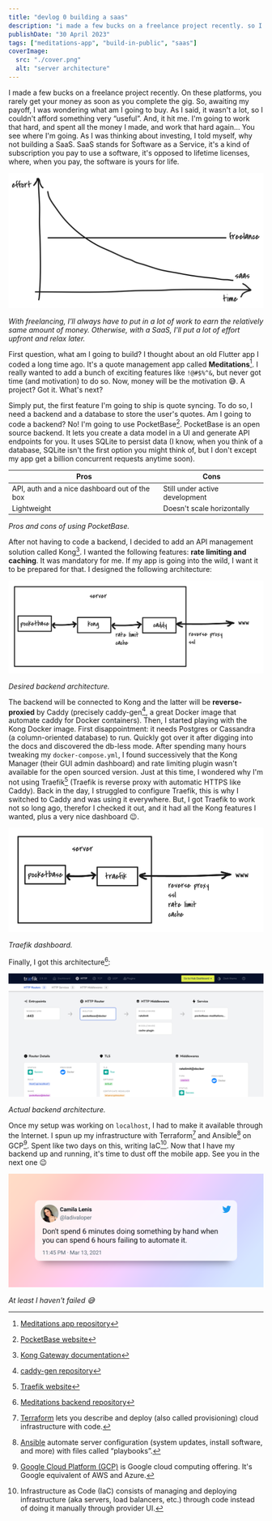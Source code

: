 ```yaml
---
title: "devlog 0 building a saas"
description: "i made a few bucks on a freelance project recently. so I decided to invest it in a saas."
publishDate: "30 April 2023"
tags: ["meditations-app", "build-in-public", "saas"]
coverImage:
  src: "./cover.png"
  alt: "server architecture"
---
```


I made a few bucks on a freelance project recently. On these platforms, you rarely get your money as soon as you complete the gig. So, awaiting my payoff, I was wondering what am I going to buy. As I said, it wasn't a lot, so I couldn't afford something very “useful”. And, it hit me. I'm going to work that hard, and spent all the money I made, and work that hard again… You see where I'm going. As I was thinking about investing, I told myself, why not building a SaaS. SaaS stands for Software as a Service, it's a kind of subscription you pay to use a software, it's opposed to lifetime licenses, where, when you pay, the software is yours for life.

![](./sass-vs-freelance.png)

_With freelancing, I'll always have to put in a lot of work to earn the relatively same amount of money. Otherwise, with a SaaS, I'll put a lot of effort upfront and relax later._

First question, what am I going to build? I thought about an old Flutter app I coded a long time ago. It's a quote management app called **Meditations**[^1]. I really wanted to add a bunch of exciting features like `!@#$%^&`, but never got time (and motivation) to do so. Now, money will be the motivation 😅. A project? Got it. What's next?

Simply put, the first feature I'm going to ship is quote syncing. To do so, I need a backend and a database to store the user's quotes. Am I going to code a backend? No! I'm going to use PocketBase[^2]. PocketBase is an open source backend. It lets you create a data model in a UI and generate API endpoints for you. It uses SQLite to persist data (I know, when you think of a database, SQLite isn't the first option you might think of, but I don't except my app get a billion concurrent requests anytime soon).

| Pros                                          | Cons                           |
| --------------------------------------------- | ------------------------------ |
| API, auth and a nice dashboard out of the box | Still under active development |
| Lightweight                                   | Doesn't scale horizontally     |

_Pros and cons of using PocketBase._

After not having to code a backend, I decided to add an API management solution called Kong[^3]. I wanted the following features: **rate limiting and caching**. It was mandatory for me. If my app is going into the wild, I want it to be prepared for that. I designed the following architecture:

![](./desired-architecture.png)

_Desired backend architecture._

The backend will be connected to Kong and the latter will be **reverse-proxied** by Caddy (precisely caddy-gen[^4], a great Docker image that automate caddy for Docker containers). Then, I started playing with the Kong Docker image. First disappointment: it needs Postgres or Cassandra (a column-oriented database) to run. Quickly got over it after digging into the docs and discovered the db-less mode. After spending many hours tweaking my `docker-compose.yml`, I found successively that the Kong Manager (their GUI admin dashboard) and rate limiting plugin wasn't available for the open sourced version. Just at this time, I wondered why I'm not using Traefik[^5] (Traefik is reverse proxy with automatic HTTPS like Caddy). Back in the day, I struggled to configure Traefik, this is why I switched to Caddy and was using it everywhere. But, I got Traefik to work not so long ago, therefor I checked it out, and it had all the Kong features I wanted, plus a very nice dashboard 😉.

![](./final-architecture.png)

_Traefik dashboard._

Finally, I got this architecture[^6]:

![](./traefik.png)

_Actual backend architecture._

Once my setup was working on `localhost`, I had to make it available through the Internet. I spun up my infrastructure with Terraform[^7] and Ansible[^8] on GCP[^9]. Spent like two days on this, writing IaC[^10]. Now that I have my backend up and running, it's time to dust off the mobile app. See you in the next one 😉

![](./tweet.png)

_At least I haven't failed 😅_

[^1]: [Meditations app repository](https://github.com/marcaureln/meditations/)

[^2]: [PocketBase website](https://pocketbase.io/)

[^3]: [Kong Gateway documentation](https://docs.konghq.com/gateway/latest/)

[^4]: [caddy-gen repository](https://github.com/wemake-services/caddy-gen/)

[^5]: [Traefik website](https://traefik.io/)

[^6]: [Meditations backend repository](https://github.com/marcaureln/meditations-api/)

[^7]: [Terraform](https://www.terraform.io/) lets you describe and deploy (also called provisioning) cloud infrastructure with code.

[^8]: [Ansible](https://www.ansible.com/) automate server configuration (system updates, install software, and more) with files called “playbooks”.

[^9]: [Google Cloud Platform (GCP)](https://cloud.google.com/) is Google cloud computing offering. It's Google equivalent of AWS and Azure.

[^10]: Infrastructure as Code (IaC) consists of managing and deploying infrastructure (aka servers, load balancers, etc.) through code instead of doing it manually through provider UI.
